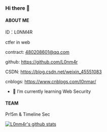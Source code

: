 ### Hi there 👋

#### ABOUT ME
 
ID：L0NM4R

ctfer in web

contract: 480208601@qq.com

github: https://github.com/L0nm4r

CSDN: https://blog.csdn.net/weixin_45551083

cnblogs: https://www.cnblogs.com/l0nmar/

- 🌱 I’m currently learning Web Security

#### TEAM
Pr!5m & Timeline Sec
<!--
**L0nm4r/L0nm4r** is a ✨ _special_ ✨ repository because its `README.md` (this file) appears on your GitHub profile.

Here are some ideas to get you started:

- 🔭 I’m currently working on ...
- 🌱 I’m currently learning ...
- 👯 I’m looking to collaborate on ...
- 🤔 I’m looking for help with ...
- 💬 Ask me about ...
- 📫 How to reach me: ...
- 😄 Pronouns: ...
- ⚡ Fun fact: ...
-->
[![L0nm4r's github stats](https://github-readme-stats.vercel.app/api?username=L0nm4r)](https://github.com/anuraghazra/github-readme-stats)
